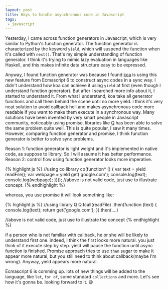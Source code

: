 ```yaml
---
layout: post
title: Ways to handle asynchronous code in Javascript
tags:
 - javascript
---
```

Yesterday, I came across function generators in Javascript, which is very similar to Python's function generator. The function generator is characterized by the keyword `yield`, which will suspend the function when it's called with `next()`. That's my simple understanding of function generator. I think it's trying to mimic lazy evaluation in languages like Haskell, and this makes infinite data structure easy to be expressed.
<!--break-->
Anyway, I found function generator was because I found [koa](https://github.com/koajs/koa) is using this new feature from Ecmascript 6 to construct async codes in a sync way. I didn't understand how koa can achieve it using `yield` at first (even though I understand function generator). But after I searched more info about it, I started to understand it. From what I understand, koa take all generator functions and call them behind the scene until no more yield. I think it's very neat solution to avoid callback hell and makes asynchronous code more readable if you want to make them execute in a synchronous way. Many solutions have been invented by very smart people in Javascript community, noticeably using promise. libraries like [Q](https://github.com/kriskowal/q) has been able to solve the same problem quite well. This is quite popular, I saw it many times. However, comparing function generator and promise, I think function generator is better to solve sync problems.<br>



Reason 1: function generator is light weight and it's implemented in native code, as suppose to library. So I will assume it has better performance.<br>
Reason 2: control flow using function generator looks more imperative.

{% highlight js %}
//using co library
co(function* () {
  var text = yield readFile();
  var webpage = yield get('google.com');
  console.log(text);
  console.log(webpage);
})();
//above is not valid code, just use to illustrate concept.
{% endhighlight %}

whereas, you use promise it will look something like:

{% highlight js %}
//using library Q
Q.fcall(readFile)
.then(function (text) {
  console.log(text);
  return get('google.com');
}).then(....) 

//above is not valid code, just use to illustrate the concept
{% endhighlight %}


if a person who is not familiar with callback, he or she will be likely to understand first one. indeed, I think the first looks more natural. you just think of it execute step by step. yield will pause the function until async function is finished. Promise approach tries to use `then` sugar to make it appear more natural, but you still need to think about callback(maybe I'm wrong). Anyway, yield appears more natural.

Ecmascript 6 is comming up. lots of new things will be added to the language, like `let`, `for of`, some standard `collections` and more. Let's see how it's gonna be. looking forward to it. :smile:
